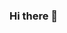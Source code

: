 ### Hi there 👋

<!--
**notabu/notabu** is a ✨ _special_ ✨ repository because its `README.md` (this file) appears on your GitHub profile.

Here are some ideas to get you started:

- 🔭 I’m currently working on ...
- 🌱 I’m currently learning frontend
- 👯 I’m looking to collaborate on ...
- 🤔 I’m looking for help with ...
- 💬 Ask me about ...
- 📫 How to reach me: samyyklass@gmail.com
- 😄 Pronouns: ...
- ⚡ Fun fact: ...
-->
